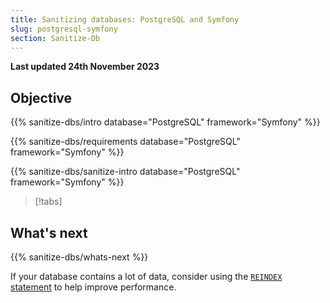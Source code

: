```yaml
---
title: Sanitizing databases: PostgreSQL and Symfony
slug: postgresql-symfony
section: Sanitize-Db
---
```


**Last updated 24th November 2023**



## Objective  

{{% sanitize-dbs/intro database="PostgreSQL" framework="Symfony" %}}

{{% sanitize-dbs/requirements database="PostgreSQL" framework="Symfony" %}}

{{% sanitize-dbs/sanitize-intro database="PostgreSQL" framework="Symfony" %}}

> [!tabs]      

## What's next

{{% sanitize-dbs/whats-next %}}

If your database contains a lot of data, consider using the [`REINDEX` statement](../../https:/https:-/www.postgresql.org/docs/current/sql-reindex) to help improve performance.

